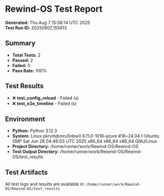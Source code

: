 # Rewind-OS Test Report

**Generated:** Thu Aug  7 15:58:14 UTC 2025  
**Test Run ID:** 20250807_155813

## Summary

- **Total Tests:** 2
- **Passed:** 2
- **Failed:** 0
- **Pass Rate:** 100%

## Test Results

- ❌ **test_config_reload** - Failed (s)
- ❌ **test_e2e_timeline** - Failed (s)

## Environment

- **Python:** Python 3.12.3
- **System:** Linux pkrvmjbmru5nbw0 6.11.0-1018-azure #18~24.04.1-Ubuntu SMP Sat Jun 28 04:46:03 UTC 2025 x86_64 x86_64 x86_64 GNU/Linux
- **Project Directory:** /home/runner/work/Rewind-OS/Rewind-OS
- **Test Output Directory:** /home/runner/work/Rewind-OS/Rewind-OS/test_results

## Test Artifacts

All test logs and results are available in: `/home/runner/work/Rewind-OS/Rewind-OS/test_results`
